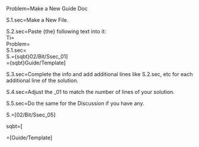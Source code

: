 Problem=Make a New Guide Doc

S.1.sec=Make a New File.

S.2.sec=Paste {the} following text into it:<br>Ti= <br>Problem=<br>S.1.sec=<br>S.={sqbt}02/Bit/Ssec_01]<br>={sqbt}Guide/Template]

S.3.sec=Complete the info and add additional lines like S.2.sec, etc for each additional line of the solution.

S.4.sec=Adjust the _01 to match the number of lines of your solution.

S.5.sec=Do the same for the Discussion if you have any. 

S.=[02/Bit/Ssec_05]

sqbt=[


=[Guide/Template]